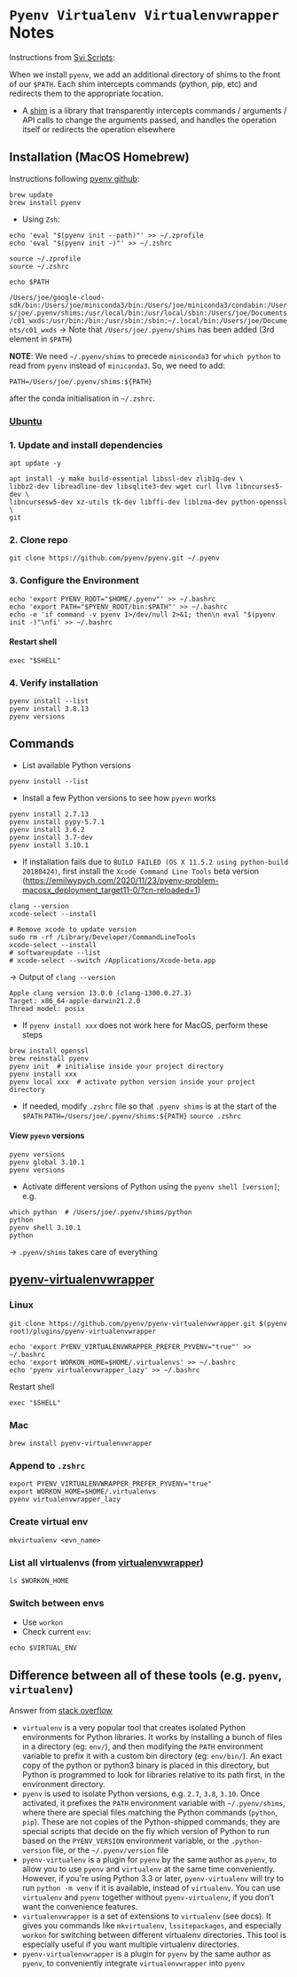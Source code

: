 # `Pyenv Virtualenv Virtualenvwrapper` Notes

Instructions from [Svi Scripts](https://alysivji.github.io/setting-up-pyenv-virtualenvwrapper.html):

When we install `pyenv`, we add an additional directory of shims to the front of our `$PATH`. Each shim intercepts commands (python, pip, etc) and redirects them to the appropriate location.

- A [shim](https://stackoverflow.com/questions/2116142/what-is-a-shim/51646150) is a library that transparently intercepts commands / arguments / API calls to change the arguments passed, and handles the operation itself or redirects the operation elsewhere

## Installation (MacOS Homebrew)

Instructions following [pyenv github](https://github.com/pyenv/pyenv#installation):
```
brew update
brew install pyenv
```

- Using `Zsh`:
```
echo 'eval "$(pyenv init --path)"' >> ~/.zprofile
echo 'eval "$(pyenv init -)"' >> ~/.zshrc

source ~/.zprofile
source ~/.zshrc

echo $PATH
```
`/Users/joe/google-cloud-sdk/bin:/Users/joe/miniconda3/bin:/Users/joe/miniconda3/condabin:/Users/joe/.pyenv/shims:/usr/local/bin:/usr/local/sbin:/Users/joe/Documents/c01_wxds:/usr/bin:/bin:/usr/sbin:/sbin:~/.local/bin:/Users/joe/Documents/c01_wxds`
-> Note that `/Users/joe/.pyenv/shims` has been added (3rd element in `$PATH`)

**NOTE**: We need `~/.pyenv/shims` to precede `miniconda3` for `which python` to read from `pyenv` instead of `miniconda3`. So, we need to add:
```
PATH=/Users/joe/.pyenv/shims:${PATH}
```
after the conda initialisation in `~/.zshrc`.

### [Ubuntu](https://www.liquidweb.com/kb/how-to-install-pyenv-on-ubuntu-18-04/)

### 1. Update and install dependencies
```
apt update -y

apt install -y make build-essential libssl-dev zlib1g-dev \
libbz2-dev libreadline-dev libsqlite3-dev wget curl llvm libncurses5-dev \
libncursesw5-dev xz-utils tk-dev libffi-dev liblzma-dev python-openssl \
git
```

### 2. Clone repo
```
git clone https://github.com/pyenv/pyenv.git ~/.pyenv
```

### 3. Configure the Environment
```
echo 'export PYENV_ROOT="$HOME/.pyenv"' >> ~/.bashrc
echo 'export PATH="$PYENV_ROOT/bin:$PATH"' >> ~/.bashrc
echo -e 'if command -v pyenv 1>/dev/null 2>&1; then\n eval "$(pyenv init -)"\nfi' >> ~/.bashrc
```

#### Restart shell
```
exec "$SHELL"
```

### 4. Verify installation
```
pyenv install --list
pyenv install 3.8.13
pyenv versions
```


## Commands

- List available Python versions
```
pyenv install --list
```

- Install a few Python versions to see how `pyevn` works
```
pyenv install 2.7.13
pyenv install pypy-5.7.1
pyenv install 3.6.2
pyenv install 3.7-dev
pyenv install 3.10.1
```

- If installation fails due to `BUILD FAILED (OS X 11.5.2 using python-build 20180424)`, first install the `Xcode Command Line Tools` beta version (https://emilwypych.com/2020/11/23/pyenv-problem-macosx_deployment_target11-0/?cn-reloaded=1)
```
clang --version
xcode-select --install

# Remove xcode to update version
sudo rm -rf /Library/Developer/CommandLineTools
xcode-select --install
# softwareupdate --list
# xcode-select --switch /Applications/Xcode-beta.app
```
-> Output of `clang --version`
```
Apple clang version 13.0.0 (clang-1300.0.27.3)
Target: x86_64-apple-darwin21.2.0
Thread model: posix
```

- If `pyenv install xxx` does not work here for MacOS, perform these steps
```
brew install openssl
brew reinstall pyenv
pyenv init  # initialise inside your project directory
pyenv install xxx
pyenv local xxx  # activate python version inside your project directory
```

- If needed, modify `.zshrc` file so that `.pyenv shims` is at the start of the `$PATH`
`PATH=/Users/joe/.pyenv/shims:${PATH}`
`source .zshrc`


#### View `pyevn` versions
```
pyenv versions
pyenv global 3.10.1
pyenv versions
```

- Activate different versions of Python using the `pyenv shell [version]`; e.g.
```
which python  # /Users/joe/.pyenv/shims/python
python
pyenv shell 3.10.1
python
```
-> `.pyenv/shims` takes care of everything


## [pyenv-virtualenvwrapper](https://github.com/pyenv/pyenv-virtualenvwrapper)

### Linux
```
git clone https://github.com/pyenv/pyenv-virtualenvwrapper.git $(pyenv root)/plugins/pyenv-virtualenvwrapper
```
```
echo 'export PYENV_VIRTUALENVWRAPPER_PREFER_PYVENV="true"' >> ~/.bashrc
echo 'export WORKON_HOME=$HOME/.virtualenvs' >> ~/.bashrc
echo 'pyenv virtualenvwrapper_lazy' >> ~/.bashrc
```

Restart shell
```
exec "$SHELL"
```

### Mac
```
brew install pyenv-virtualenvwrapper
```

### Append to `.zshrc`
```
export PYENV_VIRTUALENVWRAPPER_PREFER_PYVENV="true"
export WORKON_HOME=$HOME/.virtualenvs
pyenv virtualenvwrapper_lazy
```

### Create virtual env
```
mkvirtualenv <evn_name>
```

### List all virtualenvs (from [virtualenvwrapper](https://virtualenvwrapper.readthedocs.io/en/latest/))
```
ls $WORKON_HOME
```

### Switch between envs

- Use `workon`
- Check current `env`:
```
echo $VIRTUAL_ENV
```

## Difference between all of these tools (e.g. `pyenv`, `virtualenv`)

Answer from [stack overflow](https://stackoverflow.com/questions/41573587/what-is-the-difference-between-venv-pyvenv-pyenv-virtualenv-virtualenvwrappe)

- `virtualenv` is a very popular tool that creates isolated Python environments for Python libraries. It works by installing a bunch of files in a directory (eg: `env/`), and then modifying the `PATH` environment variable to prefix it with a custom bin directory (eg: `env/bin/`). An exact copy of the python or python3 binary is placed in this directory, but Python is programmed to look for libraries relative to its path first, in the environment directory.
- `pyenv` is used to isolate Python versions, e.g. `2.7`, `3.8`, `3.10`. Once activated, it prefixes the `PATH` environment variable with `~/.pyenv/shims`, where there are special files matching the Python commands (`python`, `pip`). These are not copies of the Python-shipped commands; they are special scripts that decide on the fly which version of Python to run based on the `PYENV_VERSION` environment variable, or the `.python-version` file, or the `~/.pyenv/version` file
- `pyenv-virtualenv` is a plugin for `pyenv` by the same author as `pyenv`, to allow you to use `pyenv` and `virtualenv` at the same time conveniently. However, if you're using Python 3.3 or later, `pyenv-virtualenv` will try to run `python -m venv` if it is available, instead of `virtualenv`. You can use `virtualenv` and `pyenv` together without `pyenv-virtualenv`, if you don't want the convenience features.
- `virtualenvwrapper` is a set of extensions to `virtualenv` (see docs). It gives you commands like `mkvirtualenv`, `lssitepackages`, and especially `workon` for switching between different virtualenv directories. This tool is especially useful if you want multiple virtualenv directories.
- `pyenv-virtualenvwrapper` is a plugin for `pyenv` by the same author as `pyenv`, to conveniently integrate `virtualenvwrapper` into `pyenv`
